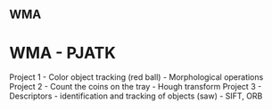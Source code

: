 ## WMA
# WMA - PJATK
Project 1 - Color object tracking (red ball) - Morphological operations
Project 2 - Count the coins on the tray - Hough transform
Project 3 - Descriptors - identification and tracking of objects (saw) - SIFT, ORB
